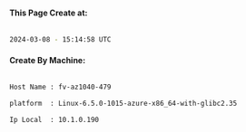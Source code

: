 
   
#### This Page Create at:

```bash

2024-03-08 - 15:14:58 UTC

```

#### Create By Machine:

```bash

Host Name : fv-az1040-479

platform  : Linux-6.5.0-1015-azure-x86_64-with-glibc2.35

Ip Local  : 10.1.0.190

```

